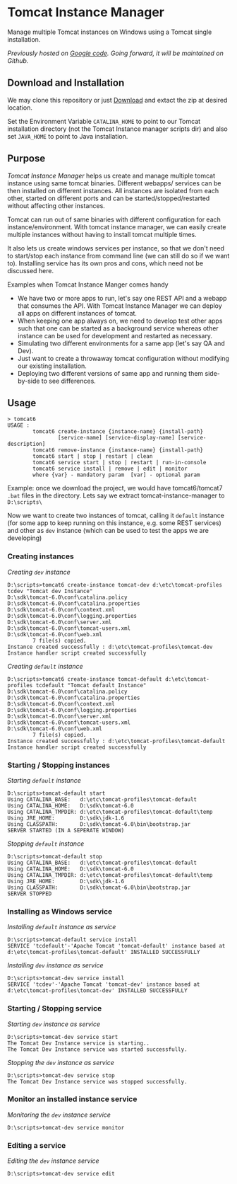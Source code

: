 Tomcat Instance Manager
=======================

Manage multiple Tomcat instances on Windows using a Tomcat single installation.

*Previously hosted on [Google code](https://code.google.com/p/tomcat-instance-manager/). Going forward, it will be maintained on Github.*

## Download and Installation
We may clone this repository or just [Download](https://github.com/kdabir/tomcat-instance-manager/archive/master.zip) and extact the zip at desired location.

Set the Environment Variable `CATALINA_HOME` to point to our Tomcat installation directory (not the Tomcat Instance manager scripts dir) and also set `JAVA_HOME` to point to Java installation.


## Purpose

*Tomcat Instance Manager* helps us create and manage multiple tomcat instance using same tomcat binaries. Different webapps/ services can be then installed on different instances. All instances are isolated from each other, started on different ports and can be started/stopped/restarted without affecting other instances. 

Tomcat can run out of same binaries with different configuration for each instance/environment. With tomcat instance manager, we can easily create multiple instances without having to install tomcat multiple times.

It also lets us create windows services per instance, so that we don't need to start/stop each instance from command line (we can still do so if we want to). Installing service has its own pros and cons, which need not be discussed here.

Examples when Tomcat Instance Manger comes handy

- We have two or more apps to run, let's say one REST API and a webapp that consumes the API. With Tomcat Instance Manager we can deploy all apps on different instances of tomcat.
- When keeping one app always on, we need to develop test other apps such that one can be started as a background service whereas other instance can be used for development and restarted as necessary. 
- Simulating two different environments for a same app (let's say QA and Dev). 
- Just want to create a throwaway tomcat configuration without modifying our existing installation.
- Deploying two different versions of same app and running them side-by-side to see differences.


## Usage

    > tomcat6
    USAGE :
            tomcat6 create-instance {instance-name} {install-path}
                    [service-name] [service-display-name] [service-description]
            tomcat6 remove-instance {instance-name} {install-path}
            tomcat6 start | stop | restart | clean
            tomcat6 service start | stop | restart | run-in-console
            tomcat6 service install | remove | edit | monitor
            where {var} - mandatory param  [var] - optional param

Example: once we download the project, we would have tomcat6/tomcat7 `.bat` files in the directory. Lets say we extract tomcat-instance-manager to `D:\scripts\`

Now we want to create two instances of tomcat, calling it `default` instance (for some app to keep running on this instance, e.g. some REST services) and other as `dev` instance (which can be used to test the apps we are developing)

### Creating instances

*Creating `dev` instance*

    D:\scripts>tomcat6 create-instance tomcat-dev d:\etc\tomcat-profiles tcdev "Tomcat dev Instance"
    D:\sdk\tomcat-6.0\conf\catalina.policy
    D:\sdk\tomcat-6.0\conf\catalina.properties
    D:\sdk\tomcat-6.0\conf\context.xml
    D:\sdk\tomcat-6.0\conf\logging.properties
    D:\sdk\tomcat-6.0\conf\server.xml
    D:\sdk\tomcat-6.0\conf\tomcat-users.xml
    D:\sdk\tomcat-6.0\conf\web.xml
            7 file(s) copied.
    Instance created successfully : d:\etc\tomcat-profiles\tomcat-dev
    Instance handler script created successfully

*Creating `default` instance*

    D:\scripts>tomcat6 create-instance tomcat-default d:\etc\tomcat-profiles tcdefault "Tomcat default Instance"
    D:\sdk\tomcat-6.0\conf\catalina.policy
    D:\sdk\tomcat-6.0\conf\catalina.properties
    D:\sdk\tomcat-6.0\conf\context.xml
    D:\sdk\tomcat-6.0\conf\logging.properties
    D:\sdk\tomcat-6.0\conf\server.xml
    D:\sdk\tomcat-6.0\conf\tomcat-users.xml
    D:\sdk\tomcat-6.0\conf\web.xml
            7 file(s) copied.
    Instance created successfully : d:\etc\tomcat-profiles\tomcat-default
    Instance handler script created successfully

### Starting / Stopping instances

*Starting `default` instance*

    D:\scripts>tomcat-default start
    Using CATALINA_BASE:   d:\etc\tomcat-profiles\tomcat-default
    Using CATALINA_HOME:   D:\sdk\tomcat-6.0
    Using CATALINA_TMPDIR: d:\etc\tomcat-profiles\tomcat-default\temp
    Using JRE_HOME:        D:\sdk\jdk-1.6
    Using CLASSPATH:       D:\sdk\tomcat-6.0\bin\bootstrap.jar
    SERVER STARTED (IN A SEPERATE WINDOW)

*Stopping `default` instance*

    D:\scripts>tomcat-default stop
    Using CATALINA_BASE:   d:\etc\tomcat-profiles\tomcat-default
    Using CATALINA_HOME:   D:\sdk\tomcat-6.0
    Using CATALINA_TMPDIR: d:\etc\tomcat-profiles\tomcat-default\temp
    Using JRE_HOME:        D:\sdk\jdk-1.6
    Using CLASSPATH:       D:\sdk\tomcat-6.0\bin\bootstrap.jar
    SERVER STOPPED

### Installing as Windows service

*Installing `default` instance as service*

    D:\scripts>tomcat-default service install
    SERVICE 'tcdefault'-'Apache Tomcat 'tomcat-default' instance based at d:\etc\tomcat-profiles\tomcat-default' INSTALLED SUCCESSFULLY

*Installing `dev` instance as service*

    D:\scripts>tomcat-dev service install
    SERVICE 'tcdev'-'Apache Tomcat 'tomcat-dev' instance based at d:\etc\tomcat-profiles\tomcat-dev' INSTALLED SUCCESSFULLY

### Starting / Stopping service

*Starting `dev` instance as service*

    D:\scripts>tomcat-dev service start
    The Tomcat Dev Instance service is starting..
    The Tomcat Dev Instance service was started successfully.

*Stopping the `dev` instance as service*

    D:\scripts>tomcat-dev service stop
    The Tomcat Dev Instance service was stopped successfully.

### Monitor an installed instance service

*Monitoring the `dev` instance service*

    D:\scripts>tomcat-dev service monitor

### Editing a service

*Editing the `dev` instance service*

    D:\scripts>tomcat-dev service edit

